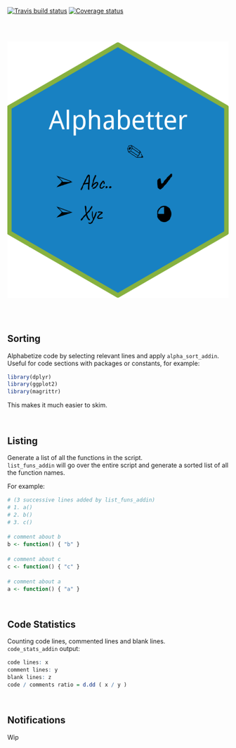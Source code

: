 
[![Travis build status](https://travis-ci.org/ShaulAb/alphabetter.svg?branch=master)](https://travis-ci.org/ShaulAb/alphabetter)
[![Coverage status](https://codecov.io/gh/ShaulAb/alphabetter/branch/master/graph/badge.svg)](https://codecov.io/github/ShaulAb/alphabetter?branch=master)

<br><br>

![](man/figures/logo.png)
  
<br><br>


## Sorting

Alphabetize code by selecting relevant lines and apply `alpha_sort_addin`.  
Useful for code sections with packages or constants, for example:

```r
library(dplyr)
library(ggplot2)
library(magrittr)
```

This makes it much easier to skim.

<br>


## Listing

Generate a list of all the functions in the script.  
`list_funs_addin` will go over the entire script and generate a sorted list of all the function names.

For example:

```r
# (3 successive lines added by list_funs_addin)
# 1. a()
# 2. b()
# 3. c()

# comment about b
b <- function() { "b" }

# comment about c
c <- function() { "c" }

# comment about a
a <- function() { "a" }
```

<br>

## Code Statistics

Counting code lines, commented lines and blank lines.  
`code_stats_addin` output:

```r
code lines: x
comment lines: y
blank lines: z
code / comments ratio = d.dd ( x / y )
```

<br>

## Notifications

Wip

<br><br>

